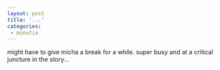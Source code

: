 ```yaml
---
layout: post
title: '...'
categories:
 - minutia
---
```


might have to give micha a break for a while. super busy and at a critical juncture in the story...

